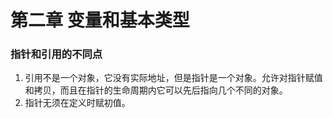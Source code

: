 # 第二章 变量和基本类型

### 指针和引用的不同点
1. 引用不是一个对象，它没有实际地址，但是指针是一个对象。允许对指针赋值和拷贝，而且在指针的生命周期内它可以先后指向几个不同的对象。
2. 指针无须在定义时赋初值。

